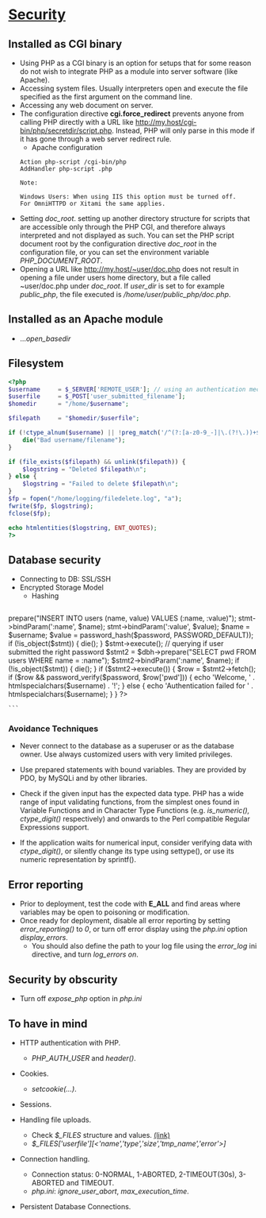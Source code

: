 # [Security](http://php.net/manual/en/security.php)

## Installed as CGI binary

* Using PHP as a CGI binary is an option for setups that for some reason do not wish to integrate PHP as a module into server software (like Apache).
* Accessing system files. Usually interpreters open and execute the file specified as the first argument on the command line.
* Accessing any web document on server.
* The configuration directive **cgi.force_redirect** prevents anyone from 
calling PHP directly with a URL like http://my.host/cgi-bin/php/secretdir/script.php. Instead, PHP will only parse in this mode if it has gone through a web server redirect rule.
    * Apache configuration
    ```
    Action php-script /cgi-bin/php
    AddHandler php-script .php
    ```
    ```
    Note:

    Windows Users: When using IIS this option must be turned off. 
    For OmniHTTPD or Xitami the same applies.
    ```
* Setting *doc_root*. setting up another directory structure for scripts that are accessible only through the PHP CGI, and therefore always interpreted and not displayed as such. You can set the PHP script document root by the configuration directive *doc_root* in the configuration file, or you can set the environment variable *PHP_DOCUMENT_ROOT*.
* Opening a URL like http://my.host/~user/doc.php does not result in opening a file under users home directory, but a file called ~user/doc.php under *doc_root*. If *user_dir* is set to for example *public_php*, the file executed is */home/user/public_php/doc.php*.

## Installed as an Apache module

* ...*open_basedir*

## Filesystem

```php
<?php
$username     = $_SERVER['REMOTE_USER']; // using an authentication mechanisim
$userfile     = $_POST['user_submitted_filename'];
$homedir      = "/home/$username";

$filepath     = "$homedir/$userfile";

if (!ctype_alnum($username) || !preg_match('/^(?:[a-z0-9_-]|\.(?!\.))+$/iD', $userfile)) {
    die("Bad username/filename");
}

if (file_exists($filepath) && unlink($filepath)) {
    $logstring = "Deleted $filepath\n";
} else {
    $logstring = "Failed to delete $filepath\n";
}
$fp = fopen("/home/logging/filedelete.log", "a");
fwrite($fp, $logstring);
fclose($fp);

echo htmlentities($logstring, ENT_QUOTES);
?>
```

## Database security

* Connecting to DB: SSL/SSH
* Encrypted Storage Model
    * Hashing
    ```php

<?php

// storing password hash
$stmt = $dbh->prepare("INSERT INTO users (name, value) VALUES (:name, :value)");
stmt->bindParam(':name', $name);
stmt->bindParam(':value', $value);

$name = $username;
$value = password_hash($password, PASSWORD_DEFAULT));

if (!is_object($stmt)) {
    die();
}
$stmt->execute();


// querying if user submitted the right password
$stmt2 = $dbh->prepare("SELECT pwd FROM users WHERE name = :name");
$stmt2->bindParam(':name', $name);

if (!is_object($stmt)) {
    die();
}

if ($stmt2->execute()) {
    $row = $stmt2->fetch();
    if ($row && password_verify($password, $row['pwd'])) {
        echo 'Welcome, ' . htmlspecialchars($username) . '!';
    } else {
        echo 'Authentication failed for ' . htmlspecialchars($username);
    }
}

?>
    ```

### Avoidance Techniques

* Never connect to the database as a superuser or as the database owner. Use always customized users with very limited privileges.
* Use prepared statements with bound variables. They are provided by PDO, by MySQLi and by other libraries.
* Check if the given input has the expected data type. PHP has a wide range of input validating functions, from the simplest ones found in Variable Functions and in Character Type Functions (e.g. *is_numeric(), ctype_digit()* respectively) and onwards to the Perl compatible Regular Expressions support.

* If the application waits for numerical input, consider verifying data with *ctype_digit()*, or silently change its type using settype(), or use its numeric representation by sprintf().

## Error reporting

* Prior to deployment, test the code with **E_ALL** and find areas where variables may be open to poisoning or modification.
* Once ready for deployment, disable all error reporting by setting *error_reporting()* to *0*, or turn off error display using the *php.ini* option *display_errors*.
    * You should also define the path to your log file using the *error_log* ini directive, and turn *log_errors* *on*.

## Security by obscurity

* Turn off *expose_php* option in *php.ini*

## To have in mind

* HTTP authentication with PHP.
    * *PHP_AUTH_USER* and *header()*.
* Cookies.
    * *setcookie(...)*.
* Sessions.
* Handling file uploads.
    * Check *$_FILES* structure and values. [(link)](http://php.net/manual/en/features.file-upload.php#114004)
    * *$_FILES['userfile'][<'name','type','size','tmp_name','error'>]*

* Connection handling.
    * Connection status: 0-NORMAL, 1-ABORTED, 2-TIMEOUT(30s), 3-ABORTED and TIMEOUT.
    * *php.ini*: *ignore_user_abort*, *max_execution_time*.
* Persistent Database Connections.
